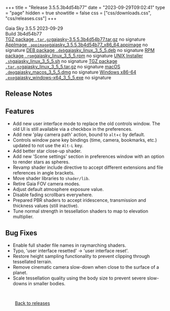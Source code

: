 +++
title = "Release 3.5.5.3b4d54b77"
date = "2023-09-29T09:02:41"
type = "page"
hidden = true
showtitle = false
css = ["css/downloads.css", "css/releases.css"]
+++

<div class="download-container">
<div id="download-title">
<i class="gs-mdi-tag"></i>
Gaia Sky <span class="downloads-version">3.5.5</span> 
<time class="downloads-releasedate" datetime="2023-09-29T09:02:41" title="Published: 2023-09-29T09:02:41"><i class="gs-mdi-calendar"></i> 2023-09-29</time>
<div class="downloads-build">Build 3b4d54b77</div></div>
<div class="download-section">
<a href="https://gaia.ari.uni-heidelberg.de/gaiasky/releases/3.5.5.3b4d54b77/gaiasky-3.5.5.3b4d54b77.tar.gz" class="download-button"><i class="gs-mdi-zip-box icon-button"></i> TGZ package <code>.tar.gz</code><span class="download-sub">gaiasky-3.5.5.3b4d54b77.tar.gz</span></a>
<span class="signature">no signature</span>
<a href="https://gaia.ari.uni-heidelberg.de/gaiasky/releases/3.5.5.3b4d54b77/gaiasky_3.5.5.3b4d54b77_x86_64.appimage" class="download-button"><i class="gs-material-symbols-box icon-button"></i> AppImage <code>.appimage</code><span class="download-sub">gaiasky_3.5.5.3b4d54b77_x86_64.appimage</span></a>
<span class="signature">no signature</span>
<a href="https://gaia.ari.uni-heidelberg.de/gaiasky/releases/3.5.5.3b4d54b77/gaiasky_linux_3_5_5.deb" class="download-button"><i class="gs-mdi-debian icon-button"></i> DEB package <code>.deb</code><span class="download-sub">gaiasky_linux_3_5_5.deb</span></a>
<span class="signature">no signature</span>
<a href="https://gaia.ari.uni-heidelberg.de/gaiasky/releases/3.5.5.3b4d54b77/gaiasky_linux_3_5_5.rpm" class="download-button"><i class="gs-mdi-fedora icon-button"></i> RPM package <code>.rpm</code><span class="download-sub">gaiasky_linux_3_5_5.rpm</span></a>
<span class="signature">no signature</span>
<a href="https://gaia.ari.uni-heidelberg.de/gaiasky/releases/3.5.5.3b4d54b77/gaiasky_linux_3_5_5.sh" class="download-button"><i class="gs-token-unix icon-button"></i> UNIX Installer <code>.sh</code><span class="download-sub">gaiasky_linux_3_5_5.sh</span></a>
<span class="signature">no signature</span>
<a href="https://gaia.ari.uni-heidelberg.de/gaiasky/releases/3.5.5.3b4d54b77/gaiasky_linux_3_5_5.tar.gz" class="download-button"><i class="gs-mdi-zip-box icon-button"></i> TGZ package <code>.tar.gz</code><span class="download-sub">gaiasky_linux_3_5_5.tar.gz</span></a>
<span class="signature">no signature</span>
<a href="https://gaia.ari.uni-heidelberg.de/gaiasky/releases/3.5.5.3b4d54b77/gaiasky_macos_3_5_5.dmg" class="download-button"><i class="gs-fa6-brands-apple icon-button"></i> macOS <code>.dmg</code><span class="download-sub">gaiasky_macos_3_5_5.dmg</span></a>
<span class="signature">no signature</span>
<a href="https://gaia.ari.uni-heidelberg.de/gaiasky/releases/3.5.5.3b4d54b77/gaiasky_windows-x64_3_5_5.exe" class="download-button"><i class="gs-fa6-brands-windows icon-button"></i> Windows x86-64 <code>.exe</code><span class="download-sub">gaiasky_windows-x64_3_5_5.exe</span></a>
<span class="signature">no signature</span>
</div>
</div>

<section class="release-notes">

# Release Notes


## Features
- Add new user interface mode to replace the old controls window. The old UI is still available via a checkbox in the preferences.
- Add new 'play camera path' action, bound to `alt`+`c` by default.
- Controls window pane key bindings (time, camera, bookmarks, etc.) updated to not use the `Alt-L` key.
- Add better star close-up shader.
- Add new 'Scene settings' section in preferences window with an option to render stars as spheres.
- Revamp shader include directive to accept different extensions and file references in angle brackets.
- Move shader libraries to `shader/lib`.
- Retire Gaia FOV camera modes.
- Adjust default atmosphere exposure value.
- Disable fading scrollbars everywhere.
- Prepared PBR shaders to accept iridescence, transmission and thickness values (still inactive).
- Tune normal strength in tessellation shaders to map to elevation multiplier.

## Bug Fixes
- Enable full shader file names in raymarching shaders.
- Typo, 'user interface resetted' -> 'user interface reset'.
- Restore height sampling functionality to prevent clipping through tessellated terrain.
- Remove cinematic camera slow-down when close to the surface of a planet.
- Scale tessellation quality using the body size to prevent severe slow-downs in smaller bodies.
</section>


<p class="center-text" style="padding: 30px;"><a href="/downloads/releases"><i class="gs-mdi-arrow-left-bold-circle"></i> Back to releases</a>
</p>

